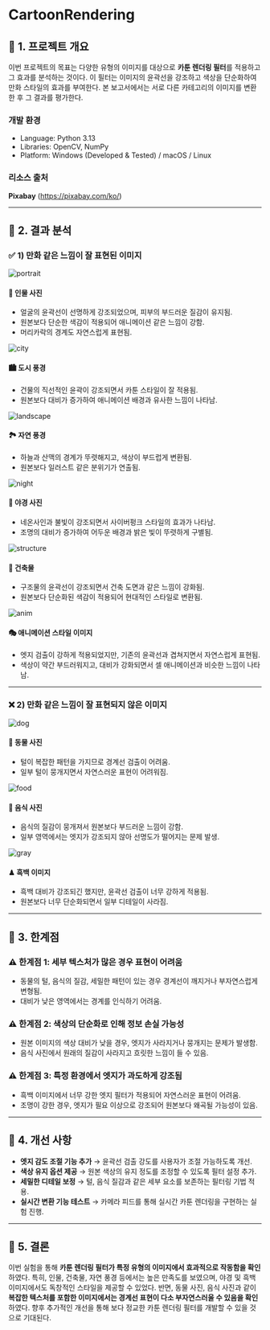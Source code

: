 # CartoonRendering

## 📌 1. 프로젝트 개요

이번 프로젝트의 목표는 다양한 유형의 이미지를 대상으로 **카툰 렌더링 필터**를 적용하고 그 효과를 분석하는 것이다. 
이 필터는 이미지의 윤곽선을 강조하고 색상을 단순화하여 만화 스타일의 효과를 부여한다. 
본 보고서에서는 서로 다른 카테고리의 이미지를 변환한 후 그 결과를 평가한다.

### 개발 환경
- Language: Python 3.13
- Libraries: OpenCV, NumPy
- Platform: Windows (Developed & Tested) / macOS / Linux

### 리소스 출처
**Pixabay** (https://pixabay.com/ko/)

---

## 📌 2. 결과 분석

### ✅ **1) 만화 같은 느낌이 잘 표현된 이미지** 

![portrait](./CartoonRendering/output/cr_portrait.jpg)
#### 🎨 **인물 사진** 
- 얼굴의 윤곽선이 선명하게 강조되었으며, 피부의 부드러운 질감이 유지됨.
- 원본보다 단순한 색감이 적용되어 애니메이션 같은 느낌이 강함.
- 머리카락의 경계도 자연스럽게 표현됨.

![city](./CartoonRendering/output/cr_city.jpg)
#### 🏙 **도시 풍경** 
- 건물의 직선적인 윤곽이 강조되면서 카툰 스타일이 잘 적용됨.
- 원본보다 대비가 증가하여 애니메이션 배경과 유사한 느낌이 나타남.

![landscape](./CartoonRendering/output/cr_landscape.jpg)
#### 🏞 **자연 풍경**
- 하늘과 산맥의 경계가 뚜렷해지고, 색상이 부드럽게 변환됨.
- 원본보다 일러스트 같은 분위기가 연출됨.

![night](./CartoonRendering/output/cr_night.jpg)
#### 🌃 **야경 사진**
- 네온사인과 불빛이 강조되면서 사이버펑크 스타일의 효과가 나타남.
- 조명의 대비가 증가하여 어두운 배경과 밝은 빛이 뚜렷하게 구별됨.

![structure](./CartoonRendering/output/cr_structure.jpg)
#### 🏰 **건축물** 
- 구조물의 윤곽선이 강조되면서 건축 도면과 같은 느낌이 강화됨.
- 원본보다 단순화된 색감이 적용되어 현대적인 스타일로 변환됨.

![anim](./CartoonRendering/output/cr_anim.jpg)
#### 🎭 애니메이션 스타일 이미지
- 엣지 검출이 강하게 적용되었지만, 기존의 윤곽선과 겹쳐지면서 자연스럽게 표현됨.
- 색상이 약간 부드러워지고, 대비가 강화되면서 셀 애니메이션과 비슷한 느낌이 나타남.

---

### ❌ **2) 만화 같은 느낌이 잘 표현되지 않은 이미지** 

![dog](./CartoonRendering/output/cr_dog.jpg)
#### 🐶 **동물 사진**
- 털이 복잡한 패턴을 가지므로 경계선 검출이 어려움.
- 일부 털이 뭉개지면서 자연스러운 표현이 어려워짐.

![food](./CartoonRendering/output/cr_food.jpg)
#### 🍣 **음식 사진**
- 음식의 질감이 뭉개져서 원본보다 부드러운 느낌이 강함.
- 일부 영역에서는 엣지가 강조되지 않아 선명도가 떨어지는 문제 발생.

![gray](./CartoonRendering/output/cr_gray.jpg)
#### ♟ **흑백 이미지** 
- 흑백 대비가 강조되긴 했지만, 윤곽선 검출이 너무 강하게 적용됨.
- 원본보다 너무 단순화되면서 일부 디테일이 사라짐.

---

## 📌 3. 한계점

### ⚠ **한계점 1: 세부 텍스처가 많은 경우 표현이 어려움**
- 동물의 털, 음식의 질감, 세밀한 패턴이 있는 경우 경계선이 깨지거나 부자연스럽게 변형됨.
- 대비가 낮은 영역에서는 경계를 인식하기 어려움.

### ⚠ **한계점 2: 색상의 단순화로 인해 정보 손실 가능성**
- 원본 이미지의 색상 대비가 낮을 경우, 엣지가 사라지거나 뭉개지는 문제가 발생함.
- 음식 사진에서 원래의 질감이 사라지고 흐릿한 느낌이 들 수 있음.

### ⚠ **한계점 3: 특정 환경에서 엣지가 과도하게 강조됨**
- 흑백 이미지에서 너무 강한 엣지 필터가 적용되어 자연스러운 표현이 어려움.
- 조명이 강한 경우, 엣지가 필요 이상으로 강조되어 원본보다 왜곡될 가능성이 있음.

---

## 📌 4. 개선 사항

- **엣지 감도 조절 기능 추가** → 윤곽선 검출 강도를 사용자가 조절 가능하도록 개선.
- **색상 유지 옵션 제공** → 원본 색상의 유지 정도를 조정할 수 있도록 필터 설정 추가.
- **세밀한 디테일 보정** → 털, 음식 질감과 같은 세부 요소를 보존하는 필터링 기법 적용.
- **실시간 변환 기능 테스트** → 카메라 피드를 통해 실시간 카툰 렌더링을 구현하는 실험 진행.

---

## 📌 5. 결론

이번 실험을 통해 **카툰 렌더링 필터가 특정 유형의 이미지에서 효과적으로 작동함을 확인**하였다. 
특히, 인물, 건축물, 자연 풍경 등에서는 높은 만족도를 보였으며, 야경 및 흑백 이미지에서도 독창적인 스타일을 제공할 수 있었다. 
반면, 동물 사진, 음식 사진과 같이 **복잡한 텍스처를 포함한 이미지에서는 경계선 표현이 다소 부자연스러울 수 있음을 확인**하였다. 
향후 추가적인 개선을 통해 보다 정교한 카툰 렌더링 필터를 개발할 수 있을 것으로 기대된다.

